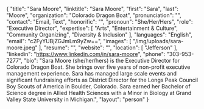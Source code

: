 {
  "title": "Sara Moore",
  "linktitle": "Sara Moore",
  "first": "Sara",
  "last": "Moore",
  "organization": "Colorado Dragon Boat",
  "pronunciation": "",
  "contact": "Email, Text",
  "honorific": "",
  "pronoun": "She/Her/Hers",
  "role": "Executive Director",
  "expertise": [
    "Arts",
    "Entertainment & Culture",
    "Community Organizing",
    "Diversity & Inclusion"
  ],
  "languages": "English",
  "email": "c2FyYUBjZGJmLm9yZw==",
  "images": [
    "/img/uploads/sara-moore.jpeg"
  ],
  "resume": "",
  "website": "",
  "location": [
    "Jefferson"
  ],
  "linkedin": "https://www.linkedin.com/in/sara-moore",
  "phone": "303-953-7277",
  "bio": "Sara Moore (she/her/hers) is the Executive Director for Colorado Dragon Boat. She brings over five years of non-profit executive management experience. Sara has managed large scale events and significant fundraising efforts as District Director for the Longs Peak Council Boy Scouts of America in Boulder, Colorado. Sara earned her Bachelor of Science degree in Allied Health Sciences with a Minor in Biology at Grand Valley State University in Michigan.",
  "layout": "person"
}